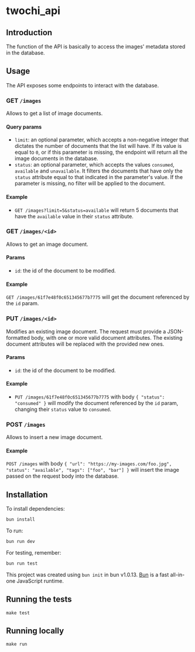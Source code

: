 # twochi_api

## Introduction

The function of the API is basically to access the images' metadata stored in the database.

## Usage

The API exposes some endpoints to interact with the database.

### GET `/images`

Allows to get a list of image documents.

#### Query params

- `limit`: an optional parameter, which accepts a non-negative integer that dictates the number of documents that the list will have. If its value is equal to `0`, or if this parameter is missing, the endpoint will return all the image documents in the database.
- `status`: an optional parameter, which accepts the values `consumed`, `available` and `unavailable`. It filters the documents that have only the `status` attribute equal to that indicated in the parameter's value. If the parameter is missing, no filter will be applied to the document.

#### Example

- `GET /images?limit=5&status=available` will return 5 documents that have the `available` value in their `status` attribute.

### GET `/images/<id>`

Allows to get an image document.

#### Params

- `id`: the id of the document to be modified.

#### Example

`GET /images/61f7e48f0c651345677b7775` will get the document referenced by the `id` param.

### PUT `/images/<id>`

Modifies an existing image document. The request must provide a JSON-formatted body, with one or more valid document attributes. The existing document attributes will be replaced with the provided new ones.

#### Params

- `id`: the id of the document to be modified.

#### Example

- `PUT /images/61f7e48f0c651345677b7775` with body `{ "status": "consumed" }` will modify the document referenced by the `id` param, changing their `status` value to `consumed`.

### POST `/images`

Allows to insert a new image document.

#### Example

`POST /images` with body `{ "url": "https://my-images.com/foo.jpg", "status": "available", "tags": ["foo", "bar"] }` will insert the image passed on the request body into the database.

## Installation

To install dependencies:

```bash
bun install
```

To run:

```bash
bun run dev
```

For testing, remember:

```bash
bun run test
```

This project was created using `bun init` in bun v1.0.13. [Bun](https://bun.sh) is a fast all-in-one JavaScript runtime.

## Running the tests

`make test`

## Running locally

`make run`
